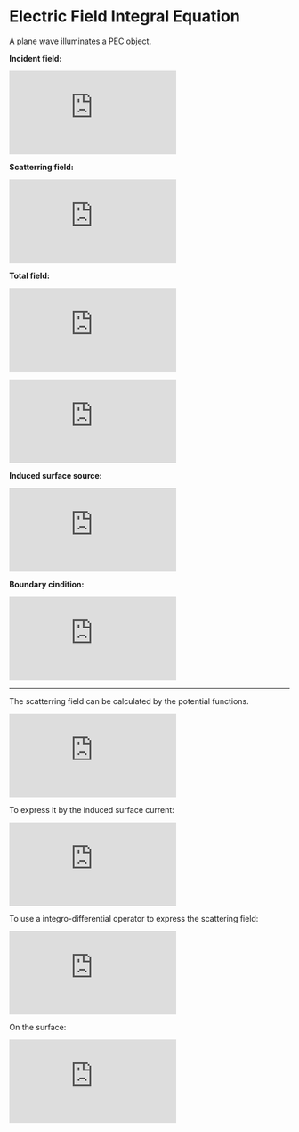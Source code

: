 # Electric Field  Integral Equation

A plane wave illuminates a PEC object.

**Incident field:**

![EH-Incident](http://latex.codecogs.com/png.latex?%5Cdpi%7B120%7D%20%5Clarge%20%5Cleft%20%28%20%5Cmathbf%7BE%7D%5Ei%2C%20%5Cmathbf%7BH%7D%5Ei%20%5Cright%20%29)

**Scatterring field:**

![EH-Scatterred](http://latex.codecogs.com/png.latex?%5Cdpi%7B120%7D%20%5Clarge%20%5Cleft%20%28%20%5Cmathbf%7BE%7D%5Es%2C%20%5Cmathbf%7BH%7D%5Es%20%5Cright%20%29)

**Total field:**

![EH-total-E](http://latex.codecogs.com/png.latex?%5Cdpi%7B120%7D%20%5Clarge%20%5Cmathbf%7BE%7D%3D%5Cmathbf%7BE%7D%5Ei&plus;%5Cmathbf%7BE%7D%5Es)

![EH-total-H](http://latex.codecogs.com/png.latex?%5Cdpi%7B120%7D%20%5Clarge%20%5Cmathbf%7BH%7D%3D%5Cmathbf%7BH%7D%5Ei&plus;%5Cmathbf%7BH%7D%5Es)

**Induced surface source:**

![Induced-Js](http://latex.codecogs.com/png.latex?%5Cdpi%7B120%7D%20%5Clarge%20%5Cmathbf%7BJ%7D%3D%5Chat%7B%5Cmathbf%7Bn%7D%7D%5Ctimes%5Cmathbf%7BH%7D)

**Boundary cindition:**

![BC-PEC-Surface](http://latex.codecogs.com/png.latex?%5Cdpi%7B120%7D%20%5Clarge%20%5Cleft%5B%20%5Cmathbf%7BE%7D%5Ei%5Cleft%20%28%20%5Cmathbf%7Br%7D%5Cright%20%29%20&plus;%20%5Cmathbf%7BE%7D%5Es%5Cleft%20%28%20%5Cmathbf%7Br%7D%20%5Cright%20%29%5Cright%20%5D_%7B%5Ctext%7Btan%7D%7D%20%3D%200%2C%20%5Cmathbf%7Br%7D%5Cin%20S)

---

The scatterring field can be calculated by the potential functions.

![Es-Equation1](http://latex.codecogs.com/png.latex?%5Cdpi%7B120%7D%20%5Cmathbf%7BE%7D%5Es%5Cleft%20%28%20%5Cmathbf%7Br%7D%20%5Cright%20%29%3D-j%5Comega%5Cmathbf%7BA%7D%5Cleft%20%28%20%5Cmathbf%7Br%7D%20%5Cright%20%29-%5Cnabla%5CPhi%5Cleft%20%28%20%5Cmathbf%7Br%7D%20%5Cright%20%29)

To express it by the induced surface current:

![Es-Equation2](http://latex.codecogs.com/png.latex?%5Cdpi%7B120%7D%20%5Cmathbf%7BE%7D%5Es%5Cleft%20%28%20%5Cmathbf%7Br%7D%20%5Cright%20%29%3D-%5Cfrac%7Bj%5Comega%5Cmu_0%7D%7B4%5Cpi%7D%5Cint_SG%5Cleft%20%28%20%5Cmathbf%7Br%7D%2C%20%5Cmathbf%7Br%7D%27%20%5Cright%20%29%5Cmathbf%7BJ%7D%5Cleft%20%28%20%5Cmathbf%7Br%7D%27%20%5Cright%20%29dS%27-%5Cfrac%7Bj%7D%7B4%5Cpi%5Cepsilon_0%5Comega%7D%5Cnabla%5Cint_S%20%5Cleft%5B%20%5Cnabla%27%5Ccdot%5Cmathbf%7BJ%7D%5Cleft%20%28%20%5Cmathbf%7Br%7D%27%20%5Cright%20%29%20%5Cright%5D%20G%5Cleft%20%28%20%5Cmathbf%7Br%7D%2C%20%5Cmathbf%7Br%7D%27%20%5Cright%20%29dS%27)

To use a integro-differential operator to express the scattering field:

![L-Operator](http://latex.codecogs.com/png.latex?%5Cdpi%7B120%7D%20%5Cmathcal%7BL%7D%5Cleft%5B%20%5Cmathbf%7BJ%7D%5Cleft%20%28%20%5Cmathbf%7Br%7D%20%5Cright%20%29%20%5Cright%5D%20%3D%20-%5Cmathbf%7BE%7D%5Es%5Cleft%20%28%20%5Cmathbf%7Br%7D%20%5Cright%20%29)

On the surface:

![BC-With-Operator](http://latex.codecogs.com/png.latex?%5Cdpi%7B120%7D%20%5Cleft%5B%20%5Cmathcal%7BL%7D%5Cleft%20%5B%20%5Cmathbf%7BJ%7D%5Cleft%20%28%20%5Cmathbf%7Br%7D%20%5Cright%20%29%20%5Cright%20%5D%20-%20%5Cmathbf%7BE%7D%5Ei%5Cleft%20%28%20%5Cmathbf%7Br%7D%20%5Cright%20%29%20%5Cright%20%5D_%7B%5Ctext%7Btan%7D%7D%20%3D%200%2C%20%5Cmathbf%7Br%7D%5Cin%20S)


